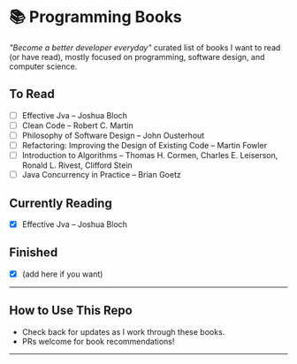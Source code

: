 # 📚 Programming Books

_"Become a better developer everyday"_ curated list of books I want to read (or have read), mostly focused on programming, software design, and computer science.

## To Read

- [ ] Effective Jva – Joshua Bloch
- [ ] Clean Code – Robert C. Martin
- [ ] Philosophy of Software Design – John Ousterhout
- [ ] Refactoring: Improving the Design of Existing Code – Martin Fowler
- [ ] Introduction to Algorithms – Thomas H. Cormen, Charles E. Leiserson, Ronald L. Rivest, Clifford Stein
- [ ] Java Concurrency in Practice – Brian Goetz

## Currently Reading

- [x] Effective Jva – Joshua Bloch

## Finished

- [x] (add here if you want)

---

## How to Use This Repo

- Check back for updates as I work through these books.
- PRs welcome for book recommendations!

---
